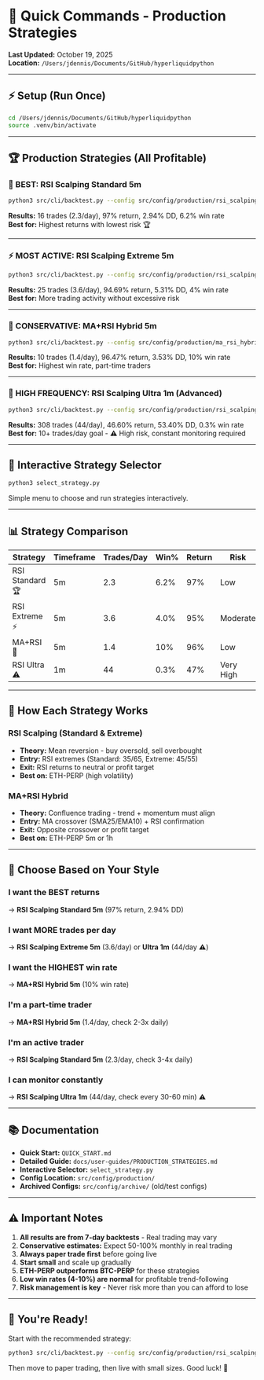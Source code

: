 # 🚀 Quick Commands - Production Strategies

**Last Updated:** October 19, 2025  
**Location:** `/Users/jdennis/Documents/GitHub/hyperliquidpython`

---

## ⚡ Setup (Run Once)

```bash
cd /Users/jdennis/Documents/GitHub/hyperliquidpython
source .venv/bin/activate
```

---

## 🏆 Production Strategies (All Profitable)

### 🥇 BEST: RSI Scalping Standard 5m
```bash
python3 src/cli/backtest.py --config src/config/production/rsi_scalping/standard_5m.json
```
**Results:** 16 trades (2.3/day), 97% return, 2.94% DD, 6.2% win rate  
**Best for:** Highest returns with lowest risk 🏆

---

### ⚡ MOST ACTIVE: RSI Scalping Extreme 5m
```bash
python3 src/cli/backtest.py --config src/config/production/rsi_scalping/extreme_5m.json
```
**Results:** 25 trades (3.6/day), 94.69% return, 5.31% DD, 4% win rate  
**Best for:** More trading activity without excessive risk

---

### 🎯 CONSERVATIVE: MA+RSI Hybrid 5m
```bash
python3 src/cli/backtest.py --config src/config/production/ma_rsi_hybrid/standard_5m.json
```
**Results:** 10 trades (1.4/day), 96.47% return, 3.53% DD, 10% win rate  
**Best for:** Highest win rate, part-time traders

---

### 🚨 HIGH FREQUENCY: RSI Scalping Ultra 1m (Advanced)
```bash
python3 src/cli/backtest.py --config src/config/production/rsi_scalping/ultra_1m.json
```
**Results:** 308 trades (44/day), 46.60% return, 53.40% DD, 0.3% win rate  
**Best for:** 10+ trades/day goal - ⚠️ High risk, constant monitoring required

---

## 🎨 Interactive Strategy Selector

```bash
python3 select_strategy.py
```
Simple menu to choose and run strategies interactively.

---

## 📊 Strategy Comparison

| Strategy | Timeframe | Trades/Day | Win% | Return | Risk | Monitoring |
|----------|-----------|------------|------|--------|------|------------|
| RSI Standard 🏆 | 5m | 2.3 | 6.2% | 97% | Low | 3-4x daily |
| RSI Extreme ⚡ | 5m | 3.6 | 4.0% | 95% | Moderate | 5-6x daily |
| MA+RSI 🎯 | 5m | 1.4 | 10% | 96% | Low | 2-3x daily |
| RSI Ultra ⚠️ | 1m | 44 | 0.3% | 47% | Very High | Constant |

---

## 🔧 How Each Strategy Works

### RSI Scalping (Standard & Extreme)
- **Theory:** Mean reversion - buy oversold, sell overbought
- **Entry:** RSI extremes (Standard: 35/65, Extreme: 45/55)
- **Exit:** RSI returns to neutral or profit target
- **Best on:** ETH-PERP (high volatility)

### MA+RSI Hybrid
- **Theory:** Confluence trading - trend + momentum must align
- **Entry:** MA crossover (SMA25/EMA10) + RSI confirmation
- **Exit:** Opposite crossover or profit target
- **Best on:** ETH-PERP 5m or 1h

---

## 🎯 Choose Based on Your Style

### I want the BEST returns
→ **RSI Scalping Standard 5m** (97% return, 2.94% DD)

### I want MORE trades per day
→ **RSI Scalping Extreme 5m** (3.6/day) or **Ultra 1m** (44/day ⚠️)

### I want the HIGHEST win rate
→ **MA+RSI Hybrid 5m** (10% win rate)

### I'm a part-time trader
→ **MA+RSI Hybrid 5m** (1.4/day, check 2-3x daily)

### I'm an active trader
→ **RSI Scalping Standard 5m** (2.3/day, check 3-4x daily)

### I can monitor constantly
→ **RSI Scalping Ultra 1m** (44/day, check every 30-60 min) ⚠️

---

## 📚 Documentation

- **Quick Start:** `QUICK_START.md`
- **Detailed Guide:** `docs/user-guides/PRODUCTION_STRATEGIES.md`
- **Interactive Selector:** `select_strategy.py`
- **Config Location:** `src/config/production/`
- **Archived Configs:** `src/config/archive/` (old/test configs)

---

## ⚠️ Important Notes

1. **All results are from 7-day backtests** - Real trading may vary
2. **Conservative estimates:** Expect 50-100% monthly in real trading
3. **Always paper trade first** before going live
4. **Start small** and scale up gradually
5. **ETH-PERP outperforms BTC-PERP** for these strategies
6. **Low win rates (4-10%) are normal** for profitable trend-following
7. **Risk management is key** - Never risk more than you can afford to lose

---

## 🎉 You're Ready!

Start with the recommended strategy:
```bash
python3 src/cli/backtest.py --config src/config/production/rsi_scalping/standard_5m.json
```

Then move to paper trading, then live with small sizes. Good luck! 🚀
